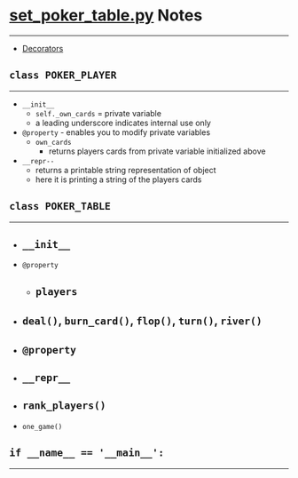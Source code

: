 # [set_poker_table.py](set_poker_table.py) Notes
---

- [Decorators](decorators.md)

## `class POKER_PLAYER`
---
- `__init__`
    - `self._own_cards` = private variable 
    - a leading underscore indicates internal use only 
- `@property` - enables you to modify private variables 
    - `own_cards`
        - returns players cards from private variable initialized above 
- `__repr--`
    - returns a printable string representation of object 
    - here it is printing a string of the players cards 

## `class POKER_TABLE`
--- 
- `__init__`
    - 
- `@property`
    - `players`
        - 
- `deal()`, `burn_card()`, `flop()`, `turn()`, `river()`
    - 
- `@property`
    - 
- `__repr__`
    - 
- `rank_players()`
    - 
- `one_game()`


## `if __name__ == '__main__':`
---


